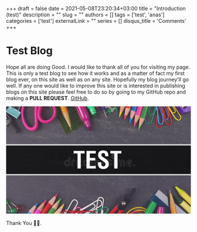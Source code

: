 +++ 
draft = false
date = 2021-05-08T23:20:34+03:00
title = "Introduction (test)"
description = ""
slug = ""
authors = []
tags = ['test', 'anas']
categories = ['test']
externalLink = ""
series = []
disqus_title = 'Comments'
+++
# Test Blog
Hope all are doing Good. I would like to thank all of you for visiting my page. This is only a test blog to see how it works and as a matter of fact my first blog ever, on this site as well as on any site. Hopefully my blog journey'll go well. If any one would like to improve this site or is interested in publishing blogs on this site please feel free to do so by going to my GitHub repo and making a **PULL REQUEST**. [GitHub](https://github.com/an4s911/blog-site).

![Feature Image](img/banner.png)

Thank You ✌🏼.
